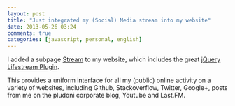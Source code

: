 ```yaml
---
layout: post
title: "Just integrated my (Social) Media stream into my website"
date: 2013-05-26 03:24
comments: true
categories: [javascript, personal, english]
---
```


I added a subpage [Stream](/stream) to my website, which includes the great [jQuery Lifestream Plugin](https://github.com/christianv/jquery-lifestream).

This provides a uniform interface for all my (public) online activity on a variety of websites, including Github, Stackoverflow, Twitter, Google+, posts from me on the pludoni corporate blog, Youtube and Last.FM.
